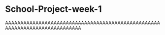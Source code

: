 # School-Project-week-1
AAAAAAAAAAAAAAAAAAAAAAAAAAAAAAAAAAAAAAAAAAAAAAAAAAAAAAAAAAAAAAAAAAAAAAAAAAAA
